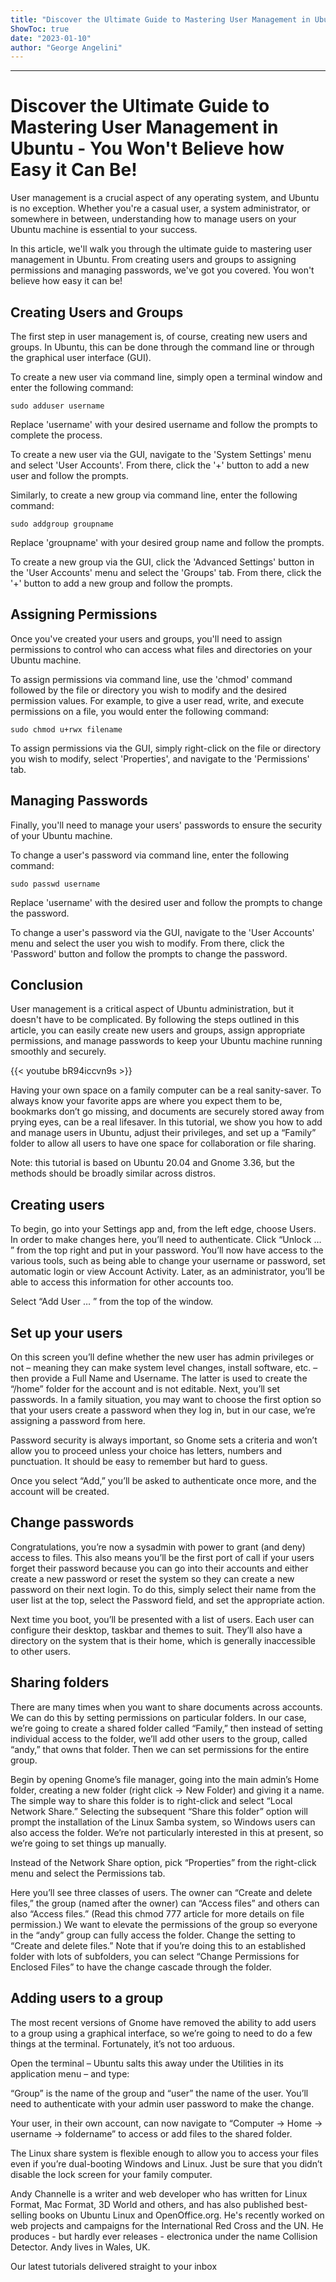 ```yaml
---
title: "Discover the Ultimate Guide to Mastering User Management in Ubuntu - You Won't Believe how Easy it Can Be!"
ShowToc: true 
date: "2023-01-10"
author: "George Angelini"
---
```

*****
# Discover the Ultimate Guide to Mastering User Management in Ubuntu - You Won't Believe how Easy it Can Be!

User management is a crucial aspect of any operating system, and Ubuntu is no exception. Whether you're a casual user, a system administrator, or somewhere in between, understanding how to manage users on your Ubuntu machine is essential to your success.

In this article, we'll walk you through the ultimate guide to mastering user management in Ubuntu. From creating users and groups to assigning permissions and managing passwords, we've got you covered. You won't believe how easy it can be!

## Creating Users and Groups

The first step in user management is, of course, creating new users and groups. In Ubuntu, this can be done through the command line or through the graphical user interface (GUI).

To create a new user via command line, simply open a terminal window and enter the following command:

```
sudo adduser username
```

Replace 'username' with your desired username and follow the prompts to complete the process.

To create a new user via the GUI, navigate to the 'System Settings' menu and select 'User Accounts'. From there, click the '+' button to add a new user and follow the prompts.

Similarly, to create a new group via command line, enter the following command:

```
sudo addgroup groupname
```

Replace 'groupname' with your desired group name and follow the prompts.

To create a new group via the GUI, click the 'Advanced Settings' button in the 'User Accounts' menu and select the 'Groups' tab. From there, click the '+' button to add a new group and follow the prompts.

## Assigning Permissions

Once you've created your users and groups, you'll need to assign permissions to control who can access what files and directories on your Ubuntu machine.

To assign permissions via command line, use the 'chmod' command followed by the file or directory you wish to modify and the desired permission values. For example, to give a user read, write, and execute permissions on a file, you would enter the following command:

```
sudo chmod u+rwx filename
```

To assign permissions via the GUI, simply right-click on the file or directory you wish to modify, select 'Properties', and navigate to the 'Permissions' tab.

## Managing Passwords

Finally, you'll need to manage your users' passwords to ensure the security of your Ubuntu machine.

To change a user's password via command line, enter the following command:

```
sudo passwd username
```

Replace 'username' with the desired user and follow the prompts to change the password.

To change a user's password via the GUI, navigate to the 'User Accounts' menu and select the user you wish to modify. From there, click the 'Password' button and follow the prompts to change the password.

## Conclusion

User management is a critical aspect of Ubuntu administration, but it doesn't have to be complicated. By following the steps outlined in this article, you can easily create new users and groups, assign appropriate permissions, and manage passwords to keep your Ubuntu machine running smoothly and securely.

{{< youtube bR94iccvn9s >}} 



Having your own space on a family computer can be a real sanity-saver. To always know your favorite apps are where you expect them to be, bookmarks don’t go missing, and documents are securely stored away from prying eyes, can be a real lifesaver. In this tutorial, we show you how to add and manage users in Ubuntu, adjust their privileges, and set up a “Family” folder to allow all users to have one space for collaboration or file sharing.
 
Note: this tutorial is based on Ubuntu 20.04 and Gnome 3.36, but the methods should be broadly similar across distros.
 
## Creating users
 
To begin, go into your Settings app and, from the left edge, choose Users. In order to make changes here, you’ll need to authenticate. Click “Unlock … ” from the top right and put in your password. You’ll now have access to the various tools, such as being able to change your username or password, set automatic login or view Account Activity. Later, as an administrator, you’ll be able to access this information for other accounts too.
 
Select “Add User … ” from the top of the window.
 
## Set up your users
 
On this screen you’ll define whether the new user has admin privileges or not – meaning they can make system level changes, install software, etc. – then provide a Full Name and Username. The latter is used to create the “/home” folder for the account and is not editable. Next, you’ll set passwords. In a family situation, you may want to choose the first option so that your users create a password when they log in, but in our case, we’re assigning a password from here.
 
Password security is always important, so Gnome sets a criteria and won’t allow you to proceed unless your choice has letters, numbers and punctuation. It should be easy to remember but hard to guess.
 
Once you select “Add,” you’ll be asked to authenticate once more, and the account will be created.
 
## Change passwords
 
Congratulations, you’re now a sysadmin with power to grant (and deny) access to files. This also means you’ll be the first port of call if your users forget their password because you can go into their accounts and either create a new password or reset the system so they can create a new password on their next login. To do this, simply select their name from the user list at the top, select the Password field, and set the appropriate action.
 
Next time you boot, you’ll be presented with a list of users. Each user can configure their desktop, taskbar and themes to suit. They’ll also have a directory on the system that is their home, which is generally inaccessible to other users.
 
## Sharing folders
 
There are many times when you want to share documents across accounts. We can do this by setting permissions on particular folders. In our case, we’re going to create a shared folder called “Family,” then instead of setting individual access to the folder, we’ll add other users to the group, called “andy,” that owns that folder. Then we can set permissions for the entire group.
 
Begin by opening Gnome’s file manager, going into the main admin’s Home folder, creating a new folder (right click -> New Folder) and giving it a name. The simple way to share this folder is to right-click and select “Local Network Share.” Selecting the subsequent “Share this folder” option will prompt the installation of the Linux Samba system, so Windows users can also access the folder. We’re not particularly interested in this at present, so we’re going to set things up manually.
 
Instead of the Network Share option, pick “Properties” from the right-click menu and select the Permissions tab.
 
Here you’ll see three classes of users. The owner can “Create and delete files,” the group (named after the owner) can “Access files” and others can also “Access files.” (Read this chmod 777 article for more details on file permission.) We want to elevate the permissions of the group so everyone in the “andy” group can fully access the folder. Change the setting to “Create and delete files.” Note that if you’re doing this to an established folder with lots of subfolders, you can select “Change Permissions for Enclosed Files” to have the change cascade through the folder.
 
## Adding users to a group
 
The most recent versions of Gnome have removed the ability to add users to a group using a graphical interface, so we’re going to need to do a few things at the terminal. Fortunately, it’s not too arduous.
 
Open the terminal – Ubuntu salts this away under the Utilities in its application menu – and type:
 
“Group” is the name of the group and “user” the name of the user. You’ll need to authenticate with your admin user password to make the change.
 
Your user, in their own account, can now navigate to “Computer -> Home -> username -> foldername” to access or add files to the shared folder.
 
The Linux share system is flexible enough to allow you to access your files even if you’re dual-booting Windows and Linux. Just be sure that you didn’t disable the lock screen for your family computer.
 
Andy Channelle is a writer and web developer who has written for Linux Format, Mac Format, 3D World and others, and has also published best-selling books on Ubuntu Linux and OpenOffice.org. He's recently worked on web projects and campaigns for the International Red Cross and the UN. He produces - but hardly ever releases - electronica under the name Collision Detector. Andy lives in Wales, UK.
 
Our latest tutorials delivered straight to your inbox




